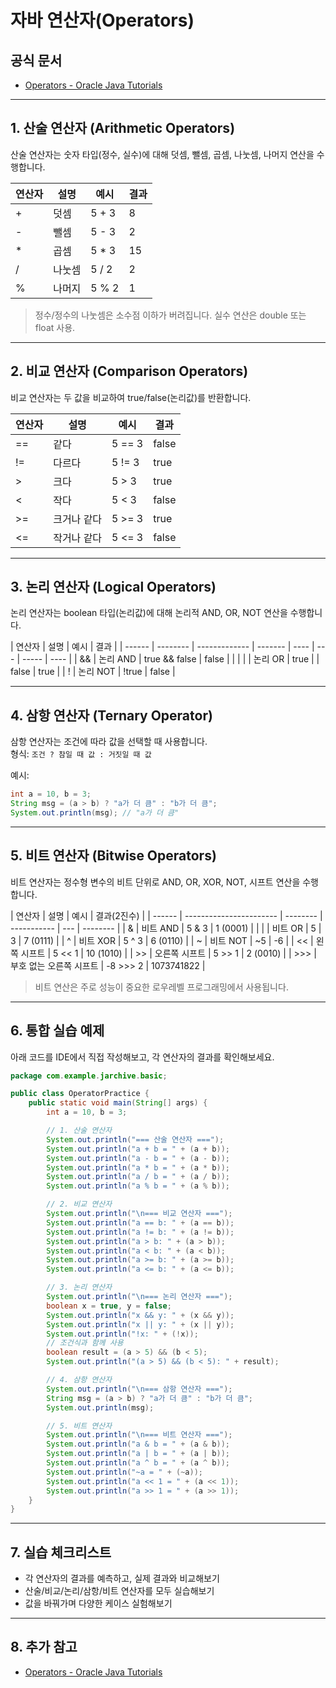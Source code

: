 # 자바 연산자(Operators)

## 공식 문서

- [Operators - Oracle Java Tutorials](https://docs.oracle.com/javase/tutorial/java/nutsandbolts/operators.html)

---

## 1. 산술 연산자 (Arithmetic Operators)

산술 연산자는 숫자 타입(정수, 실수)에 대해 덧셈, 뺄셈, 곱셈, 나눗셈, 나머지 연산을 수행합니다.

| 연산자 | 설명   | 예시   | 결과 |
| ------ | ------ | ------ | ---- |
| +      | 덧셈   | 5 + 3  | 8    |
| -      | 뺄셈   | 5 - 3  | 2    |
| \*     | 곱셈   | 5 \* 3 | 15   |
| /      | 나눗셈 | 5 / 2  | 2    |
| %      | 나머지 | 5 % 2  | 1    |

> 정수/정수의 나눗셈은 소수점 이하가 버려집니다. 실수 연산은 double 또는 float 사용.

---

## 2. 비교 연산자 (Comparison Operators)

비교 연산자는 두 값을 비교하여 true/false(논리값)를 반환합니다.

| 연산자 | 설명        | 예시   | 결과  |
| ------ | ----------- | ------ | ----- |
| ==     | 같다        | 5 == 3 | false |
| !=     | 다르다      | 5 != 3 | true  |
| >      | 크다        | 5 > 3  | true  |
| <      | 작다        | 5 < 3  | false |
| >=     | 크거나 같다 | 5 >= 3 | true  |
| <=     | 작거나 같다 | 5 <= 3 | false |

---

## 3. 논리 연산자 (Logical Operators)

논리 연산자는 boolean 타입(논리값)에 대해 논리적 AND, OR, NOT 연산을 수행합니다.

| 연산자 | 설명     | 예시          | 결과    |
| ------ | -------- | ------------- | ------- | ---- | --- | ----- | ---- |
| &&     | 논리 AND | true && false | false   |
|        |          |               | 논리 OR | true |     | false | true |
| !      | 논리 NOT | !true         | false   |

---

## 4. 삼항 연산자 (Ternary Operator)

삼항 연산자는 조건에 따라 값을 선택할 때 사용합니다.  
형식: `조건 ? 참일 때 값 : 거짓일 때 값`

예시:

```java
int a = 10, b = 3;
String msg = (a > b) ? "a가 더 큼" : "b가 더 큼";
System.out.println(msg); // "a가 더 큼"
```

---

## 5. 비트 연산자 (Bitwise Operators)

비트 연산자는 정수형 변수의 비트 단위로 AND, OR, XOR, NOT, 시프트 연산을 수행합니다.

| 연산자 | 설명                    | 예시     | 결과(2진수) |
| ------ | ----------------------- | -------- | ----------- | --- | -------- |
| &      | 비트 AND                | 5 & 3    | 1 (0001)    |
|        |                         | 비트 OR  | 5           | 3   | 7 (0111) |
| ^      | 비트 XOR                | 5 ^ 3    | 6 (0110)    |
| ~      | 비트 NOT                | ~5       | -6          |
| <<     | 왼쪽 시프트             | 5 << 1   | 10 (1010)   |
| >>     | 오른쪽 시프트           | 5 >> 1   | 2 (0010)    |
| >>>    | 부호 없는 오른쪽 시프트 | -8 >>> 2 | 1073741822  |

> 비트 연산은 주로 성능이 중요한 로우레벨 프로그래밍에서 사용됩니다.

---

## 6. 통합 실습 예제

아래 코드를 IDE에서 직접 작성해보고, 각 연산자의 결과를 확인해보세요.

```java
package com.example.jarchive.basic;

public class OperatorPractice {
    public static void main(String[] args) {
        int a = 10, b = 3;

        // 1. 산술 연산자
        System.out.println("=== 산술 연산자 ===");
        System.out.println("a + b = " + (a + b));
        System.out.println("a - b = " + (a - b));
        System.out.println("a * b = " + (a * b));
        System.out.println("a / b = " + (a / b));
        System.out.println("a % b = " + (a % b));

        // 2. 비교 연산자
        System.out.println("\n=== 비교 연산자 ===");
        System.out.println("a == b: " + (a == b));
        System.out.println("a != b: " + (a != b));
        System.out.println("a > b: " + (a > b));
        System.out.println("a < b: " + (a < b));
        System.out.println("a >= b: " + (a >= b));
        System.out.println("a <= b: " + (a <= b));

        // 3. 논리 연산자
        System.out.println("\n=== 논리 연산자 ===");
        boolean x = true, y = false;
        System.out.println("x && y: " + (x && y));
        System.out.println("x || y: " + (x || y));
        System.out.println("!x: " + (!x));
        // 조건식과 함께 사용
        boolean result = (a > 5) && (b < 5);
        System.out.println("(a > 5) && (b < 5): " + result);

        // 4. 삼항 연산자
        System.out.println("\n=== 삼항 연산자 ===");
        String msg = (a > b) ? "a가 더 큼" : "b가 더 큼";
        System.out.println(msg);

        // 5. 비트 연산자
        System.out.println("\n=== 비트 연산자 ===");
        System.out.println("a & b = " + (a & b));
        System.out.println("a | b = " + (a | b));
        System.out.println("a ^ b = " + (a ^ b));
        System.out.println("~a = " + (~a));
        System.out.println("a << 1 = " + (a << 1));
        System.out.println("a >> 1 = " + (a >> 1));
    }
}
```

---

## 7. 실습 체크리스트

- 각 연산자의 결과를 예측하고, 실제 결과와 비교해보기
- 산술/비교/논리/삼항/비트 연산자를 모두 실습해보기
- 값을 바꿔가며 다양한 케이스 실험해보기

---

## 8. 추가 참고

- [Operators - Oracle Java Tutorials](https://docs.oracle.com/javase/tutorial/java/nutsandbolts/operators.html)
